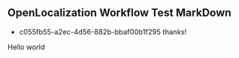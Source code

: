 ## OpenLocalization Workflow Test MarkDown
* c055fb55-a2ec-4d56-882b-bbaf00b1f295 
thanks!

Hello world